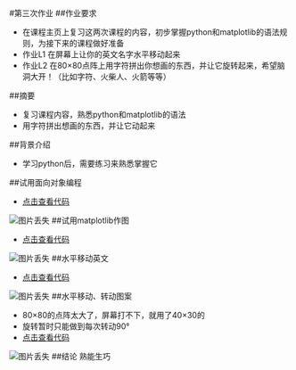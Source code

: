 #第三次作业
##作业要求
* 在课程主页上复习这两次课程的内容，初步掌握python和matplotlib的语法规则，为接下来的课程做好准备
* 作业L1 在屏幕上让你的英文名字水平移动起来
* 作业L2 在80×80点阵上用字符拼出你想画的东西，并让它旋转起来，希望脑洞大开！（比如字符、火柴人、火箭等等）

##摘要
* 复习课程内容，熟悉python和matplotlib的语法
* 用字符拼出想画的东西，并让它动起来

##背景介绍
* 学习python后，需要练习来熟悉掌握它

##试用面向对象编程
* [点击查看代码](https://github.com/whucyb/computational_physics_N2014301020067/blob/master/Exercise_03/OOP.py)

![图片丢失](https://github.com/whucyb/computational_physics_N2014301020067/blob/master/Exercise_03/OOP.png)
##试用matplotlib作图
* [点击查看代码](https://github.com/whucyb/computational_physics_N2014301020067/blob/master/Exercise_03/figure.py)

![图片丢失](https://github.com/whucyb/computational_physics_N2014301020067/blob/master/Exercise_03/figure.png)
##水平移动英文
* [点击查看代码](https://github.com/whucyb/computational_physics_N2014301020067/blob/master/Exercise_03/L1.py)

![图片丢失](https://github.com/whucyb/computational_physics_N2014301020067/blob/master/Exercise_03/L1.gif)
##水平移动、转动图案
* 80×80的点阵太大了，屏幕打不下，就用了40×30的
* 旋转暂时只能做到每次转动90°
* [点击查看代码](https://github.com/whucyb/computational_physics_N2014301020067/blob/master/Exercise_03/L2.py)

![图片丢失](https://github.com/whucyb/computational_physics_N2014301020067/blob/master/Exercise_03/L2.gif)
##结论
熟能生巧

